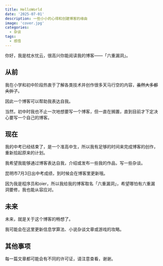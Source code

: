 ```yaml
---
title: HelloWorld
date: '2025-07-01'
description: 一些小小的心得和创建博客的缘由
image: 'cover.jpg'
categories:
  - 杂谈
tags:
  - 感悟
---
```


你好，我是枕水忧云，很高兴你能阅读我的博客——「六重漏洞」。

## 从前
我在小学和初中阶段热衷于了解各类技术并创作很多天马行空的内容，~~虽然大多都夭折了~~。

因此一个博客可以帮助我表达自我。

当然，初中时我也不止一次地想要写一个博客，但一直在搁置，直到目前才下定决心要写一个自己的博客。

## 现在
我的中考已经结束了，是一个准高中生，所以我有足够的时间来完成博客的创作，重新拾起原来的计划。

我希望我能够通过博客表达自我，介绍或发布一些我的作品，写一些杂谈。

昆明市7月3日出中考成绩，到时候会在博客里更新哦。

因为我是程序员和oier，所以我给我的博客取名「六重漏洞」，希望哪怕有六重漏洞要修，我也能从容应对。

## 未来
未来，就是关于这个博客的畅想了。

我可能会在这里更新信息学算法、小说杂谈文章或游戏的攻略。

## 其他事项
每一篇文章都可能会有不同的许可证，请注意查看，谢谢。
